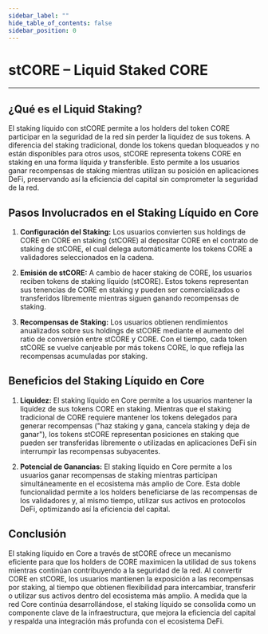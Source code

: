 ```yaml
---
sidebar_label: ""
hide_table_of_contents: false
sidebar_position: 0
---
```


# stCORE – Liquid Staked CORE

---

## ¿Qué es el Liquid Staking?

El staking líquido con stCORE permite a los holders del token CORE participar en la seguridad de la red sin perder la liquidez de sus tokens. A diferencia del staking tradicional, donde los tokens quedan bloqueados y no están disponibles para otros usos, stCORE representa tokens CORE en staking en una forma líquida y transferible. Esto permite a los usuarios ganar recompensas de staking mientras utilizan su posición en aplicaciones DeFi, preservando así la eficiencia del capital sin comprometer la seguridad de la red.

## Pasos Involucrados en el Staking Líquido en Core

1. **Configuración del Staking:** Los usuarios convierten sus holdings de CORE en CORE en staking (stCORE) al depositar CORE en el contrato de staking de stCORE, el cual delega automáticamente los tokens CORE a validadores seleccionados en la cadena.

2. **Emisión de stCORE:** A cambio de hacer staking de CORE, los usuarios reciben tokens de staking líquido (stCORE). Estos tokens representan sus tenencias de CORE en staking y pueden ser comercializados o transferidos libremente mientras siguen ganando recompensas de staking.

3. **Recompensas de Staking:** Los usuarios obtienen rendimientos anualizados sobre sus holdings de stCORE mediante el aumento del ratio de conversión entre stCORE y CORE. Con el tiempo, cada token stCORE se vuelve canjeable por más tokens CORE, lo que refleja las recompensas acumuladas por staking.

## Beneficios del Staking Líquido en Core

1. **Liquidez:** El staking líquido en Core permite a los usuarios mantener la liquidez de sus tokens CORE en staking. Mientras que el staking tradicional de CORE requiere mantener los tokens delegados para generar recompensas ("haz staking y gana, cancela staking y deja de ganar"), los tokens stCORE representan posiciones en staking que pueden ser transferidas libremente o utilizadas en aplicaciones DeFi sin interrumpir las recompensas subyacentes.

2. **Potencial de Ganancias:** El staking líquido en Core permite a los usuarios ganar recompensas de staking mientras participan simultáneamente en el ecosistema más amplio de Core. Esta doble funcionalidad permite a los holders beneficiarse de las recompensas de los validadores y, al mismo tiempo, utilizar sus activos en protocolos DeFi, optimizando así la eficiencia del capital.

## Conclusión

El staking líquido en Core a través de stCORE ofrece un mecanismo eficiente para que los holders de CORE maximicen la utilidad de sus tokens mientras continúan contribuyendo a la seguridad de la red. Al convertir CORE en stCORE, los usuarios mantienen la exposición a las recompensas por staking, al tiempo que obtienen flexibilidad para intercambiar, transferir o utilizar sus activos dentro del ecosistema más amplio. A medida que la red Core continúa desarrollándose, el staking líquido se consolida como un componente clave de la infraestructura, que mejora la eficiencia del capital y respalda una integración más profunda con el ecosistema DeFi.